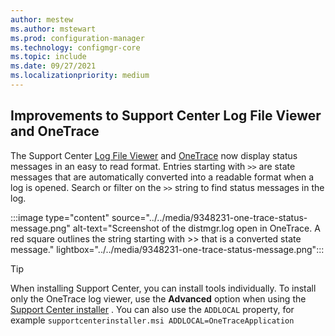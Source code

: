 ```yaml
---
author: mestew
ms.author: mstewart
ms.prod: configuration-manager
ms.technology: configmgr-core
ms.topic: include
ms.date: 09/27/2021
ms.localizationpriority: medium
---
```


## <a name="bkmk_onetrace"></a> Improvements to Support Center Log File Viewer and OneTrace
<!--9348231, 10915091-->
The Support Center [Log File Viewer](../../../../support/support-center.md#support-center-log-file-viewer) and [OneTrace](../../../../support/support-center-onetrace.md) now display status messages in an easy to read format. Entries starting with `>>` are state messages that are automatically converted into a readable format when a log is opened. Search or filter on the `>>` string to find status messages in the log.

:::image type="content" source="../../media/9348231-one-trace-status-message.png" alt-text="Screenshot of the distmgr.log open in OneTrace. A red square outlines the string starting with >> that is a converted state message." lightbox="../../media/9348231-one-trace-status-message.png":::

> [!TIP]
> When installing Support Center, you can install tools individually. To install only the OneTrace log viewer, use the **Advanced** option when using the [Support Center installer](../../../../support/support-center.md#install) . You can also use the `ADDLOCAL` property, for example `supportcenterinstaller.msi ADDLOCAL=OneTraceApplication`
